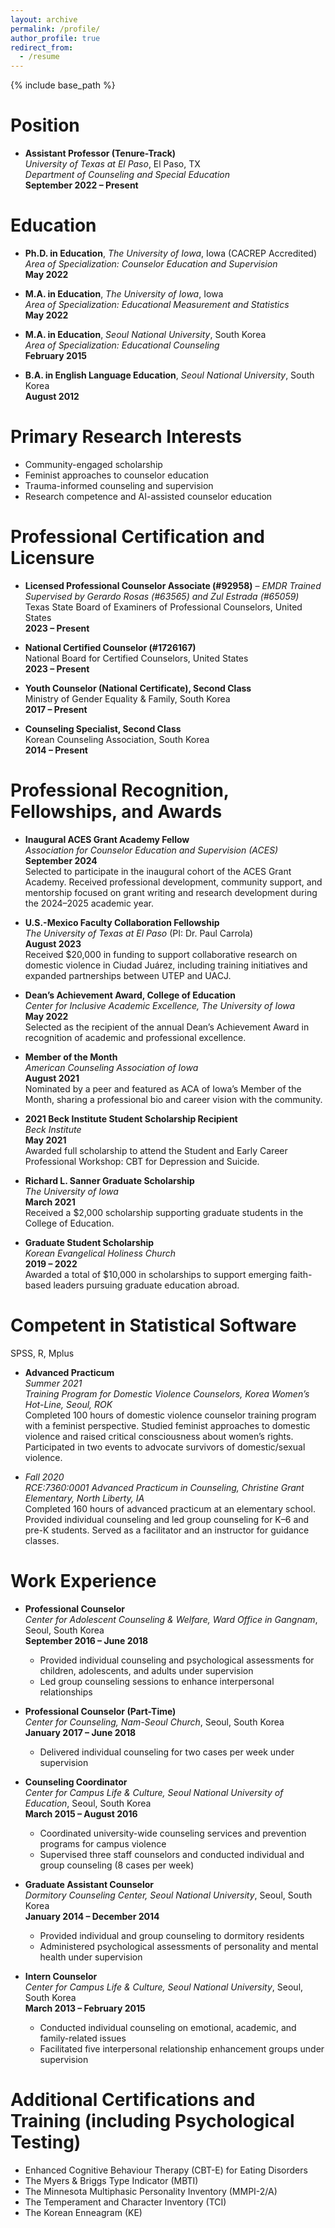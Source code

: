```yaml
---
layout: archive
permalink: /profile/
author_profile: true
redirect_from:
  - /resume
---
```


{% include base_path %}

Position
======
* **Assistant Professor (Tenure-Track)**  
  *University of Texas at El Paso*, El Paso, TX  
  *Department of Counseling and Special Education*  
  **September 2022 – Present**

Education
======
* **Ph.D. in Education**, *The University of Iowa*, Iowa (CACREP Accredited)  
  *Area of Specialization: Counselor Education and Supervision*  
  **May 2022**

* **M.A. in Education**, *The University of Iowa*, Iowa  
  *Area of Specialization: Educational Measurement and Statistics*  
  **May 2022**

* **M.A. in Education**, *Seoul National University*, South Korea  
  *Area of Specialization: Educational Counseling*  
  **February 2015**

* **B.A. in English Language Education**, *Seoul National University*, South Korea  
  **August 2012**

Primary Research Interests
==========================

- Community-engaged scholarship  
- Feminist approaches to counselor education  
- Trauma-informed counseling and supervision  
- Research competence and AI-assisted counselor education

Professional Certification and Licensure
========================================

* **Licensed Professional Counselor Associate (#92958)** – *EMDR Trained*  
  *Supervised by Gerardo Rosas (#63565) and Zul Estrada (#65059)*  
  Texas State Board of Examiners of Professional Counselors, United States  
  **2023 – Present**

* **National Certified Counselor (#1726167)**  
  National Board for Certified Counselors, United States  
  **2023 – Present**

* **Youth Counselor (National Certificate), Second Class**  
  Ministry of Gender Equality & Family, South Korea  
  **2017 – Present**

* **Counseling Specialist, Second Class**  
  Korean Counseling Association, South Korea  
  **2014 – Present**

<!-- 
Publications
======
  <ul>{% for post in site.publications reversed %}
    {% include archive-single-cv.html %}
  {% endfor %}</ul>
  
Talks
======
  <ul>{% for post in site.talks reversed %}
    {% include archive-single-talk-cv.html  %}
  {% endfor %}</ul>
  
Teaching
======
  <ul>{% for post in site.teaching reversed %}
    {% include archive-single-cv.html %}
  {% endfor %}</ul>
  
Service and leadership
======
* Currently signed in to 43 different slack teams

--> 

Professional Recognition, Fellowships, and Awards
=================================================

* **Inaugural ACES Grant Academy Fellow**  
  *Association for Counselor Education and Supervision (ACES)*  
  **September 2024**  
  Selected to participate in the inaugural cohort of the ACES Grant Academy. Received professional development, community support, and mentorship focused on grant writing and research development during the 2024–2025 academic year.

* **U.S.-Mexico Faculty Collaboration Fellowship**  
  *The University of Texas at El Paso* (PI: Dr. Paul Carrola)  
  **August 2023**  
  Received $20,000 in funding to support collaborative research on domestic violence in Ciudad Juárez, including training initiatives and expanded partnerships between UTEP and UACJ.

* **Dean’s Achievement Award, College of Education**  
  *Center for Inclusive Academic Excellence, The University of Iowa*  
  **May 2022**  
  Selected as the recipient of the annual Dean’s Achievement Award in recognition of academic and professional excellence.

* **Member of the Month**  
  *American Counseling Association of Iowa*  
  **August 2021**  
  Nominated by a peer and featured as ACA of Iowa’s Member of the Month, sharing a professional bio and career vision with the community.

* **2021 Beck Institute Student Scholarship Recipient**  
  *Beck Institute*  
  **May 2021**  
  Awarded full scholarship to attend the Student and Early Career Professional Workshop: CBT for Depression and Suicide.

* **Richard L. Sanner Graduate Scholarship**  
  *The University of Iowa*  
  **March 2021**  
  Received a $2,000 scholarship supporting graduate students in the College of Education.

* **Graduate Student Scholarship**  
  *Korean Evangelical Holiness Church*  
  **2019 – 2022**  
  Awarded a total of $10,000 in scholarships to support emerging faith-based leaders pursuing graduate education abroad.

Competent in Statistical Software  
======
SPSS, R, Mplus  

* **Advanced Practicum**  
*Summer 2021*  
*Training Program for Domestic Violence Counselors, Korea Women’s Hot-Line, Seoul, ROK*  
Completed 100 hours of domestic violence counselor training program with a feminist perspective. Studied feminist approaches to domestic violence and raised critical consciousness about women’s rights. Participated in two events to advocate survivors of domestic/sexual violence.

* *Fall 2020*  
*RCE:7360:0001 Advanced Practicum in Counseling, Christine Grant Elementary, North Liberty, IA*  
Completed 160 hours of advanced practicum at an elementary school. Provided individual counseling and led group counseling for K–6 and pre-K students. Served as a facilitator and an instructor for guidance classes.


Work Experience
======
* **Professional Counselor**  
  *Center for Adolescent Counseling & Welfare, Ward Office in Gangnam*, Seoul, South Korea  
  **September 2016 – June 2018**  
  - Provided individual counseling and psychological assessments for children, adolescents, and adults under supervision  
  - Led group counseling sessions to enhance interpersonal relationships

* **Professional Counselor (Part-Time)**  
  *Center for Counseling, Nam-Seoul Church*, Seoul, South Korea  
  **January 2017 – June 2018**  
  - Delivered individual counseling for two cases per week under supervision

* **Counseling Coordinator**  
  *Center for Campus Life & Culture, Seoul National University of Education*, Seoul, South Korea  
  **March 2015 – August 2016**  
  - Coordinated university-wide counseling services and prevention programs for campus violence  
  - Supervised three staff counselors and conducted individual and group counseling (8 cases per week)

* **Graduate Assistant Counselor**  
  *Dormitory Counseling Center, Seoul National University*, Seoul, South Korea  
  **January 2014 – December 2014**  
  - Provided individual and group counseling to dormitory residents  
  - Administered psychological assessments of personality and mental health under supervision

* **Intern Counselor**  
  *Center for Campus Life & Culture, Seoul National University*, Seoul, South Korea  
  **March 2013 – February 2015**  
  - Conducted individual counseling on emotional, academic, and family-related issues  
  - Facilitated five interpersonal relationship enhancement groups under supervision

Additional Certifications and Training (including Psychological Testing)
========================================================================

- Enhanced Cognitive Behaviour Therapy (CBT-E) for Eating Disorders  
- The Myers & Briggs Type Indicator (MBTI)  
- The Minnesota Multiphasic Personality Inventory (MMPI-2/A)  
- The Temperament and Character Inventory (TCI)  
- The Korean Enneagram (KE)
 
